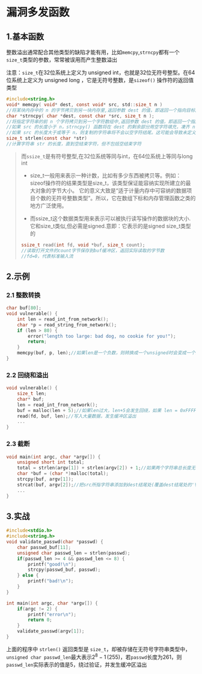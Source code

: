 # 漏洞多发函数



## 1.基本函数

整数溢出通常配合其他类型的缺陷才能有用，比如`memcpy`,`strncpy`都有一个`size_t`类型的参数，常常被误用而产生整数溢出

注意：`size_t`在32位系统上定义为 unsigned int，也就是32位无符号整型。在64位系统上定义为 unsigned long ，它是无符号整数，是`sizeof()` 操作符的返回值类型

```c
#include<string.h>
void* memcpy( void* dest, const void* src, std::size_t n )
//将某块内存中的 n 的字节拷贝到另一块内存里,返回参数 dest 的值，即返回一个指向目标内存区域的指针
char *strncpy( char *dest, const char *src, size_t n );
//将指定字符串的前 n 个字符拷贝到另一个字符数组中,返回参数 dest 的值，即返回一个指向存放 n 个字符的数组指针
//如果 src 的长度小于 n，strncpy() 函数将在 dest 的剩余部分用空字符填充，凑齐 n 个字符。
//如果 src 的长度大于或等于 n，则复制的字符串将不会以空字符结尾。这可能会导致未定义的行为，因为许多字符串操作都依赖于空字符来识别字符串的结尾
size_t strlen(const char *str)
//计算字符串 str 的长度，直到空结束字符，但不包括空结束字符
```



> 而`ssize_t`是有符号整型,在32位系统等同与int，在64位系统上等同与long int
>
> * size_t一般用来表示一种计数，比如有多少东西被拷贝等。例如：sizeof操作符的结果类型是size_t，该类型保证能容纳实现所建立的最大对象的字节大小。 它的意义大致是“适于计量内存中可容纳的数据项目个数的无符号整数类型”。所以，它在数组下标和内存管理函数之类的地方广泛使用。
>
> * 而ssize_t这个数据类型用来表示可以被执行读写操作的数据块的大小.它和size_t类似,但必需是signed.意即：它表示的是signed size_t类型的
>
> ```c
> ssize_t read(int fd, void *buf, size_t count);
> //读取打开文件的count字节保存到buf缓冲区，返回实际读取的字节数
> //fd=0，代表标准输入流
> ```



## 2.示例

### 2.1 整数转换

```c
char buf[80];
void vulnerable() {
    int len = read_int_from_network();
    char *p = read_string_from_network();
    if (len > 80) {
        error("length too large: bad dog, no cookie for you!");
        return;
    }
    memcpy(buf, p, len);//如果len是一个负数，则转换成一个unsigned时会变成一个非常大的正数，导致大量内容复制到buf，引发缓冲区溢出
}
```

### 2.2 回绕和溢出

```c
void vulnerable() {
    size_t len;
    char* buf;
    len = read_int_from_network();
    buf = malloc(len + 5);//如果len过大，len+5会发生回绕，如果 len = 0xFFFFFFFF，则 len+5 = 0x00000004
    read(fd, buf, len);//写入大量数据，发生缓冲区溢出
    ...
}
```

### 2.3 截断

```c
void main(int argc, char *argv[]) {
    unsigned short int total;
    total = strlen(argv[1]) + strlen(argv[2]) + 1;//如果两个字符串总长度无法用total标识则会发生截断，导致缓冲区溢出
    char *buf = (char *)malloc(total);
    strcpy(buf, argv[1]);
    strcat(buf, argv[2]);//把src所指字符串添加到dest结尾处(覆盖dest结尾处的'\0')并添加'\0'。src和dest所指内存区域不可以重叠且dest必须有足够的空间来容纳src的字符串
    ...
}
```



## 3.实战

```c
#include<stdio.h>
#include<string.h>
void validate_passwd(char *passwd) {
    char passwd_buf[11];
    unsigned char passwd_len = strlen(passwd);
    if(passwd_len >= 4 && passwd_len <= 8) {
        printf("good!\n");
        strcpy(passwd_buf, passwd);
    } else {
        printf("bad!\n");
    }
}

int main(int argc, char *argv[]) {
    if(argc != 2) {
        printf("error\n");
        return 0;
    }
    validate_passwd(argv[1]);
}
```

上面的程序中 `strlen()` 返回类型是 `size_t`，却被存储在无符号字符串类型中，`unsigned char passwd_len`最大表示$2^{8}-1\,(255)$，若`passwd`长度为261，则`passwd_len`实际表示的值是5，绕过验证，并发生缓冲区溢出

